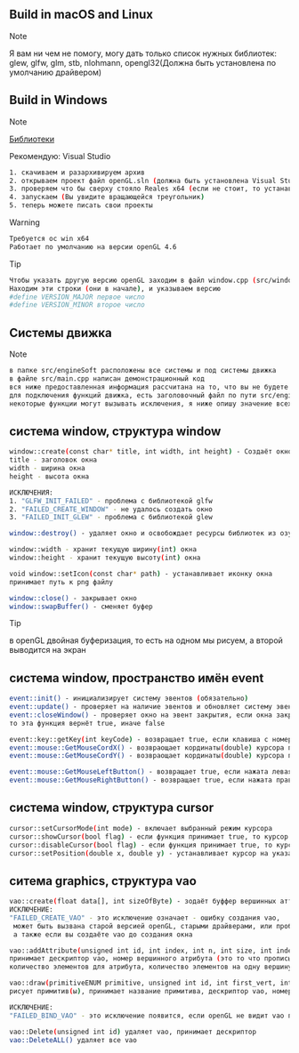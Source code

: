 ## Build in macOS and Linux
>[!NOTE]
>
> Я вам ни чем не помогу, могу дать только список нужных библиотек:
> glew, glfw, glm, stb, nlohmann, opengl32(Должна быть установлена по умолчанию драйвером)


## Build in Windows
>[!NOTE]
>[Библиотеки](https://github.com/persikboisky/libForOpengl)
>
> Рекомендую: Visual Studio

```sh
1. скачиваем и разархивируем архив
2. открываем проект файл openGL.sln (должна быть установлена Visual Studio)
3. проверяем что бы сверху стояло Reales x64 (если не стоит, то устанавливаем)
4. запускаем (Вы увидите вращающейся треугольник)
5. теперь можете писать свои проекты

```
> [!WARNING]
>```sh
> Требуется ос win x64
> Работает по умолчанию на версии openGL 4.6
>```

> [!TIP]
>
> ```sh
> Чтобы указать другую версию openGL заходим в файл window.cpp (src/window/window.cpp)
> Находим эти строки (они в начале), и указываем версию
> #define VERSION_MAJOR первое число
> #define VERSION_MINOR второе число
> ```

## Системы движка
>[!NOTE]
>```sh
> в папке src/engineSoft расположены все системы и под системы движка
> в файле src/main.cpp написан демонстрационный код
> вся ниже предоставленная информация рассчитана на то, что вы не будете лезть в папку src/engineSoft
> для подключения функций движка, есть заголовочный файл по пути src/engineSoft/engine.hpp
> некоторые функции могут вызывать исключения, я ниже опишу значение всех исключений(вызвать их почти невозможно:))
>```

## система window, структура window
```sh
window::create(const char* title, int width, int height) - Создаёт окно
title - заголовок окна
width - ширина окна
height - высота окна

ИСКЛЮЧЕНИЯ:
1. "GLFW_INIT_FAILED" - проблема с библиотекой glfw
2. "FAILED_CREATE_WINDOW" - не удалось создать окно
3. "FAILED_INIT_GLEW" - проблема с библиотекой glew
```
```sh
window::destroy() - удаляет окно и освобождает ресурсы библиотек из озу

window::width - хранит текущую ширину(int) окна
window::height - хранит текущую высоту(int) окна

void window::setIcon(const char* path) - устанавливает иконку окна
принимает путь к png файлу

window::close() - закрывает окно
window::swapBuffer() - сменяет буфер
```
> [!TIP]
> в openGL двойная буферизация, то есть на одном мы рисуем, а второй выводится на экран


## система window, пространство имён event
```sh
event::init() - инициализирует систему эвентов (обязательно)
event::update() - проверяет на наличие эвентов и обновляет систему эвентов
event::closeWindow() - проверяет окно на эвент закрытия, если окна закрывается,
то эта функция вернёт true, иначе false

event::key::getKey(int keyCode) - возвращает true, если клавиша с номером, переданным в функцию, нажата
event::mouse::GetMouseCordX() - возвраощает кординаты(double) курсора по оси-x
event::mouse::GetMouseCordY() - возвраощает кординаты(double) курсора по оси-y

event::mouse::GetMouseLeftButton() - возвращает true, если нажата левая кнопка мыши
event::mouse::GetMouseRightButton() - возвращает true, если нажата правая кнопка мыши
```

## система window, структура cursor
```sh
cursor::setCursorMode(int mode) - включает выбранный режим курсора
cursor::showCursor(bool flag) - если функция принимает true, то курсор становится не видимым
cursor::disableCursor(bool flag) - если функция принимает true, то курсор выключается
cursor::setPosition(double x, double y) - устанавливает курсор на указанные кординаты
```

## ситема graphics, структура vao
```sh
vao::create(float data[], int sizeOfByte) - зодаёт буффер вершинных аттрибутов и возвращает(unsigned int) дескриптор
ИСКЛЮЧЕНИЕ:
"FAILED_CREATE_VAO" - это исключение означает - ошибку создания vao,
 может быть вызвана старой версией openGL, старыми драйверами, или проблемной библиотекой,
 а также если вы создаёте vao до создания окна

vao::addAttribute(unsigned int id, int index, int n, int size, int indentation) создаёт вершинный атрибут,
принимает дескриптор vao, номер вершинного атрибута (это то что прописывается в шейдере),
количество элементов для атрибута, количество элементов на одну вершину, отступ

vao::draw(primitiveENUM primitive, unsigned int id, int first_vert, int finish_vert)
рисует примитив(ы), принимает название примитива, дескриптор vao, номер первой вершины, номе последней вершины

ИСКЛЮЧЕНИЕ:
"FAILED_BIND_VAO" - это исключение появится, если openGL не видит vao по указанному дескриптору 

vao::Delete(unsigned int id) удаляет vao, принимает дескриптор
vao::DeleteALL() удаляет все vao
```















